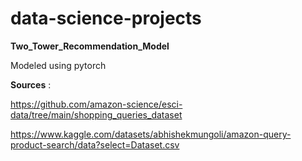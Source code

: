 # data-science-projects

**Two_Tower_Recommendation_Model**

Modeled using pytorch


**Sources** :

https://github.com/amazon-science/esci-data/tree/main/shopping_queries_dataset

https://www.kaggle.com/datasets/abhishekmungoli/amazon-query-product-search/data?select=Dataset.csv



